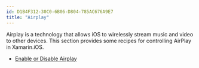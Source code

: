 ```yaml
---
id: D1B4F312-30C0-6B06-D804-785AC676A9E7
title: "Airplay"
---
```


Airplay is a technology that allows iOS to wirelessly stream music and video
to other devices. This section provides some recipes for controlling AirPlay in
Xamarin.iOS.

-   [Enable or Disable Airplay](/recipes/ios/media/airplay/enable_or_disable_airplay)
